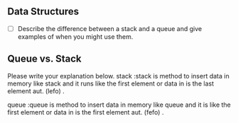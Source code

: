 ## Data Structures
* [ ] Describe the difference between a stack and a queue and give examples of when you might use them.

## Queue vs. Stack
Please write your explanation below.
stack :stack is method to insert data in memory like stack and it runs like the first element or data in is the last element aut. (lefo) .

queue :queue is method to insert data in memory like queue and it is like the first element or data in is the first element aut. (fefo) .